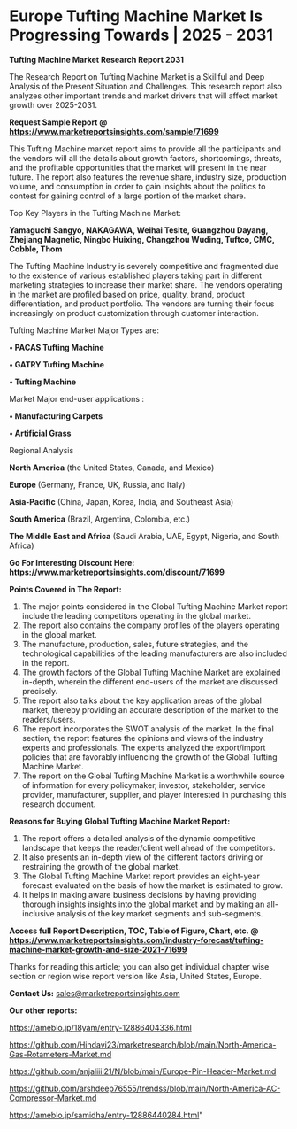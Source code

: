# Europe Tufting Machine Market Is Progressing Towards | 2025 - 2031

<strong>Tufting Machine Market Research Report 2031</strong>

The Research Report on Tufting Machine Market is a Skillful and Deep Analysis of the Present Situation and Challenges. This research report also analyzes other important trends and market drivers that will affect market growth over 2025-2031.

<strong>Request Sample Report @ <a href=https://www.marketreportsinsights.com/sample/71699>https://www.marketreportsinsights.com/sample/71699</a></strong>

This Tufting Machine market report aims to provide all the participants and the vendors will all the details about growth factors, shortcomings, threats, and the profitable opportunities that the market will present in the near future. The report also features the revenue share, industry size, production volume, and consumption in order to gain insights about the politics to contest for gaining control of a large portion of the market share.

Top Key Players in the Tufting Machine Market:

<strong>Yamaguchi Sangyo, NAKAGAWA, Weihai Tesite, Guangzhou Dayang, Zhejiang Magnetic, Ningbo Huixing, Changzhou Wuding, Tuftco, CMC, Cobble, Thom</strong>

The Tufting Machine Industry is severely competitive and fragmented due to the existence of various established players taking part in different marketing strategies to increase their market share. The vendors operating in the market are profiled based on price, quality, brand, product differentiation, and product portfolio. The vendors are turning their focus increasingly on product customization through customer interaction.

Tufting Machine Market Major Types are:

<strong>• PACAS Tufting Machine

• GATRY Tufting Machine

• Tufting Machine</strong>

Market Major end-user applications :

<strong>• Manufacturing Carpets

• Artificial Grass</strong>

Regional Analysis

</u><strong><b>North America</b></strong> (the United States, Canada, and Mexico)

<strong><b>Europe </b></strong>(Germany, France, UK, Russia, and Italy)

<strong><b>Asia-Pacific</b></strong> (China, Japan, Korea, India, and Southeast Asia)

<strong><b>South America</b></strong> (Brazil, Argentina, Colombia, etc.)

<strong><b>The Middle East and Africa</b></strong> (Saudi Arabia, UAE, Egypt, Nigeria, and South Africa)

<strong>Go For Interesting Discount Here: <a href=https://www.marketreportsinsights.com/discount/71699>https://www.marketreportsinsights.com/discount/71699</a></strong>

<strong>Points Covered in The Report:</strong>
<ol>
  <li>The major points considered in the Global Tufting Machine Market report include the leading competitors operating in the global market.</li>
  <li>The report also contains the company profiles of the players operating in the global market.</li>
  <li>The manufacture, production, sales, future strategies, and the technological capabilities of the leading manufacturers are also included in the report.</li>
  <li>The growth factors of the Global Tufting Machine Market are explained in-depth, wherein the different end-users of the market are discussed precisely.</li>
  <li>The report also talks about the key application areas of the global market, thereby providing an accurate description of the market to the readers/users.</li>
  <li>The report incorporates the SWOT analysis of the market. In the final section, the report features the opinions and views of the industry experts and professionals. The experts analyzed the export/import policies that are favorably influencing the growth of the Global Tufting Machine Market.</li>
  <li>The report on the Global Tufting Machine Market is a worthwhile source of information for every policymaker, investor, stakeholder, service provider, manufacturer, supplier, and player interested in purchasing this research document.</li>
</ol>
<strong>Reasons for Buying Global Tufting Machine Market Report:</strong>

<ol>
  <li>The report offers a detailed analysis of the dynamic competitive landscape that keeps the reader/client well ahead of the competitors.</li>
  <li>It also presents an in-depth view of the different factors driving or restraining the growth of the global market.</li>
  <li>The Global Tufting Machine Market report provides an eight-year forecast evaluated on the basis of how the market is estimated to grow.</li>
  <li>It helps in making aware business decisions by having providing thorough insights insights into the global market and by making an all-inclusive analysis of the key market segments and sub-segments.</li>
</ol>
<strong>Access full Report Description, TOC, Table of Figure, Chart, etc. @ <a href=https://www.marketreportsinsights.com/industry-forecast/tufting-machine-market-growth-and-size-2021-71699>https://www.marketreportsinsights.com/industry-forecast/tufting-machine-market-growth-and-size-2021-71699</a></strong>


Thanks for reading this article; you can also get individual chapter wise section or region wise report version like Asia, United States, Europe.

<strong>Contact Us:</strong>
sales@marketreportsinsights.com

<strong>Our other reports:</strong>

<a href=https://ameblo.jp/18yam/entry-12886404336.html>https://ameblo.jp/18yam/entry-12886404336.html</a>

<a href=https://github.com/Hindavi23/marketresearch/blob/main/North-America-Gas-Rotameters-Market.md>https://github.com/Hindavi23/marketresearch/blob/main/North-America-Gas-Rotameters-Market.md</a>

<a href=https://github.com/anjaliiii21/N/blob/main/Europe-Pin-Header-Market.md>https://github.com/anjaliiii21/N/blob/main/Europe-Pin-Header-Market.md</a>

<a href=https://github.com/arshdeep76555/trendss/blob/main/North-America-AC-Compressor-Market.md>https://github.com/arshdeep76555/trendss/blob/main/North-America-AC-Compressor-Market.md</a>

<a href=https://ameblo.jp/samidha/entry-12886440284.html>https://ameblo.jp/samidha/entry-12886440284.html</a>"
